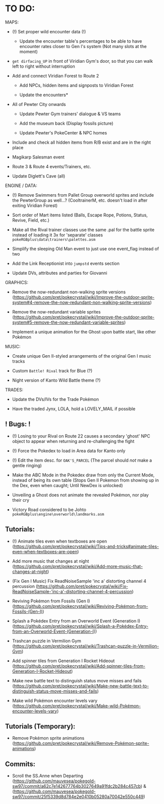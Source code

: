 # TO DO:

MAPS:

- (!) Set proper wild encounter data (!)
	- Update the encounter table's percentages to be able to have encounter rates closer to Gen I's system (Not many slots at the moment)

- `get dirfacing_UP` in front of Viridian Gym's door, so that you can walk left to right without interruption

- Add and connect Viridian Forest to Route 2
	
	- Add NPCs, hidden items and signposts to Viridian Forest
	
	- Update the encounters*

- All of Pewter City onwards

	- Update Pewter Gym trainers' dialogue & VS teams
	
	- Add the museum back (Display fossils picture)
	
	- Update Pewter's PokeCenter & NPC homes
	
- Include and check all hidden items from R/B exist and are in the right place

- Magikarp Salesman event

- Route 3 & Route 4 events/Trainers, etc.

- Update Diglett's Cave (all)

ENGINE / DATA:

- (!) Remove Swimmers from Pallet Group overworld sprites and include the PewterGroup as well...?
	(CooltrainerM, etc. doesn't load in after exiting Viridian Forest)
	
- Sort order of Mart items listed (Balls, Escape Rope, Potions, Status, Revive, Field, etc.)

- Make all the Rival trainer classes use the same .pal for the battle sprite instead of loading it 3x for 'separate' classes
	`pokeRGBplus\data\trainers\palettes.asm`

- Simplify the sleeping Old Man event to just use one event_flag instead of two

- Add the Link Receptionist into `jumpstd` events section

- Update DVs, attributes and parties for Giovanni

GRAPHICS:

- Remove the now-redundant non-walking sprite versions (https://github.com/pret/pokecrystal/wiki/Improve-the-outdoor-sprite-system#4-remove-the-now-redundant-non-walking-sprite-versions)

- Remove the now-redundant variable sprites (https://github.com/pret/pokecrystal/wiki/Improve-the-outdoor-sprite-system#5-remove-the-now-redundant-variable-sprites)

- Implement a unique animation for the Ghost upon battle start, like other Pokémon

MUSIC: 

- Create unique Gen II-styled arrangements of the original Gen I music tracks

- Custom `Battle! Rival` track for Blue (?)

- Night version of Kanto Wild Battle theme (?)

TRADES:

- Update the DVs/IVs for the Trade Pokémon

- Have the traded Jynx, LOLA, hold a LOVELY_MAIL if possible

## ! Bugs: !

- (!) Losing to your Rival on Route 22 causes a secondary 'ghost' NPC object to appear when returning and re-challenging the fight

- (!) Force the Pokedex to load in Area data for Kanto only

- (!) Edit the item desc. for `OAK'S_PARCEL` (The parcel should *not* make a gentle ringing)

- Make the ABC Mode in the Pokedex draw from only the Current Mode, instead of being its own table (Stops Gen II Pokemon from showing up in the Dex, even when caught; Until NewDex is unlocked)

- Unveiling a Ghost does not animate the revealed Pokémon, nor play their cry

- Victory Road considered to be Johto
	`pokeRGBplus\engine\overworld\landmarks.asm`

## Tutorials:

- (!) Animate tiles even when textboxes are open (https://github.com/pret/pokecrystal/wiki/Tips-and-tricks#animate-tiles-even-when-textboxes-are-open)

- Add more music that changes at night (https://github.com/pret/pokecrystal/wiki/Add-more-music-that-changes-at-night)

- (Fix Gen I Music) Fix ReadNoiseSample 'inc a' distorting channel 4 percussion (https://github.com/pret/pokecrystal/wiki/Fix-ReadNoiseSample-'inc-a'-distorting-channel-4-percussion)

- Reviving Pokémon from Fossils (Gen I) (https://github.com/pret/pokecrystal/wiki/Reviving-Pokémon-from-Fossils-(Gen-I))

- Splash a Pokédex Entry from an Overworld Event (Generation I) (https://github.com/pret/pokecrystal/wiki/Splash-a-Pokédex-Entry-from-an-Overworld-Event-(Generation-I))

- Trashcan puzzle in Vermilion Gym (https://github.com/pret/pokecrystal/wiki/Trashcan-puzzle-in-Vermilion-Gym)

- Add spinner tiles from Generation I Rocket Hideout (https://github.com/pret/pokecrystal/wiki/Add-spinner-tiles-from-Generation-I-Rocket-Hideout)

- Make new battle text to distinguish status move misses and fails (https://github.com/pret/pokecrystal/wiki/Make-new-battle-text-to-distinguish-status-move-misses-and-fails)

- Make wild Pokémon encounter levels vary (https://github.com/pret/pokecrystal/wiki/Make-wild-Pokémon-encounter-levels-vary)

## Tutorials (Temporary):

- Remove Pokémon sprite animations (https://github.com/pret/pokecrystal/wiki/Remove-Pokémon-sprite-animations)

## Commits:

- Scroll the SS.Anne when Departing (https://github.com/mauvesea/pokegold-sw97/commit/a62c7e142677764b3027649a91fdc2b284c457cb) & (https://github.com/mauvesea/pokegold-sw97/commit/25f5339d8d784e2e0410b05280a70042e550c449)

